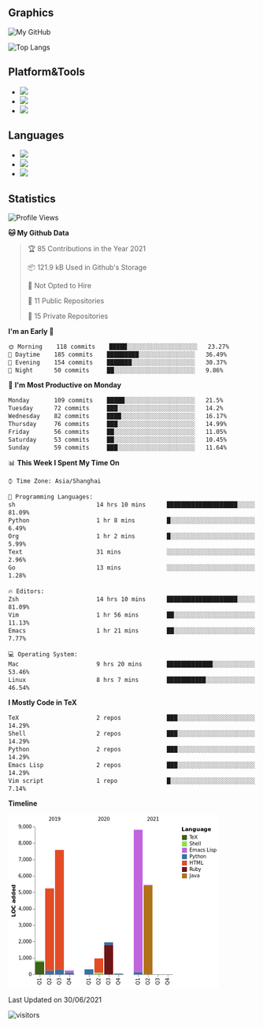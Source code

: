 ## Graphics

![My GitHub](https://github-readme-stats.vercel.app/api?username=SteamedFish&count_private=true&show_icons=true&theme=buefy&include_all_commits=false)

![Top Langs](https://github-readme-stats.vercel.app/api/top-langs/?username=SteamedFish&theme=buefy&hide=ruby&count_private=true&show_icons=true&layout=compact)

## Platform&Tools

* [![](https://img.shields.io/badge/ArchLinux--purple?style=flat-square&logo=ArchLinux)](https://www.archlinux.org/)
* [![](https://img.shields.io/badge/Gentoo-testing-purple?style=flat-square&logo=Gentoo)](https://www.gentoo.org/)
* [![](https://img.shields.io/badge/Doom%20Emacs-28-blue?style=flat-square&logo=Gnu%20emacs&logoColor=white)](https://www.gnu.org/software/emacs/)

## Languages

* [![](https://img.shields.io/badge/-Python-3776AB?style=flat-square&logo=python&logoColor=white)](https://www.python.org/)
* [![](https://img.shields.io/badge/-Bash-00ADD8?style=flat-square&logo=Gnu-bash&logoColor=white)](https://www.gnu.org/software/bash/)
* [![](https://img.shields.io/badge/-Go-00ADD8?style=flat-square&logo=go&logoColor=white)](https://golang.org/)

## Statistics

<!--START_SECTION:waka-->
![Profile Views](http://img.shields.io/badge/Profile%20Views-36-blue)

**🐱 My Github Data** 

> 🏆 85 Contributions in the Year 2021
 > 
> 📦 121.9 kB Used in Github's Storage 
 > 
> 🚫 Not Opted to Hire
 > 
> 📜 11 Public Repositories 
 > 
> 🔑 15 Private Repositories  
 > 
**I'm an Early 🐤** 

```text
🌞 Morning    118 commits    █████░░░░░░░░░░░░░░░░░░░░   23.27% 
🌆 Daytime    185 commits    █████████░░░░░░░░░░░░░░░░   36.49% 
🌃 Evening    154 commits    ███████░░░░░░░░░░░░░░░░░░   30.37% 
🌙 Night      50 commits     ██░░░░░░░░░░░░░░░░░░░░░░░   9.86%

```
📅 **I'm Most Productive on Monday** 

```text
Monday       109 commits    █████░░░░░░░░░░░░░░░░░░░░   21.5% 
Tuesday      72 commits     ███░░░░░░░░░░░░░░░░░░░░░░   14.2% 
Wednesday    82 commits     ████░░░░░░░░░░░░░░░░░░░░░   16.17% 
Thursday     76 commits     ███░░░░░░░░░░░░░░░░░░░░░░   14.99% 
Friday       56 commits     ██░░░░░░░░░░░░░░░░░░░░░░░   11.05% 
Saturday     53 commits     ██░░░░░░░░░░░░░░░░░░░░░░░   10.45% 
Sunday       59 commits     ███░░░░░░░░░░░░░░░░░░░░░░   11.64%

```


📊 **This Week I Spent My Time On** 

```text
⌚︎ Time Zone: Asia/Shanghai

💬 Programming Languages: 
sh                       14 hrs 10 mins      ████████████████████░░░░░   81.09% 
Python                   1 hr 8 mins         █░░░░░░░░░░░░░░░░░░░░░░░░   6.49% 
Org                      1 hr 2 mins         █░░░░░░░░░░░░░░░░░░░░░░░░   5.99% 
Text                     31 mins             ░░░░░░░░░░░░░░░░░░░░░░░░░   2.96% 
Go                       13 mins             ░░░░░░░░░░░░░░░░░░░░░░░░░   1.28%

🔥 Editors: 
Zsh                      14 hrs 10 mins      ████████████████████░░░░░   81.09% 
Vim                      1 hr 56 mins        ██░░░░░░░░░░░░░░░░░░░░░░░   11.13% 
Emacs                    1 hr 21 mins        ██░░░░░░░░░░░░░░░░░░░░░░░   7.77%

💻 Operating System: 
Mac                      9 hrs 20 mins       █████████████░░░░░░░░░░░░   53.46% 
Linux                    8 hrs 7 mins        ███████████░░░░░░░░░░░░░░   46.54%

```

**I Mostly Code in TeX** 

```text
TeX                      2 repos             ███░░░░░░░░░░░░░░░░░░░░░░   14.29% 
Shell                    2 repos             ███░░░░░░░░░░░░░░░░░░░░░░   14.29% 
Python                   2 repos             ███░░░░░░░░░░░░░░░░░░░░░░   14.29% 
Emacs Lisp               2 repos             ███░░░░░░░░░░░░░░░░░░░░░░   14.29% 
Vim script               1 repo              █░░░░░░░░░░░░░░░░░░░░░░░░   7.14%

```


**Timeline**

![Chart not found](https://raw.githubusercontent.com/SteamedFish/SteamedFish/master/charts/bar_graph.png) 


 Last Updated on 30/06/2021
<!--END_SECTION:waka-->

![visitors](https://visitor-badge.laobi.icu/badge?page_id=SteamedFish.SteamedFish)

